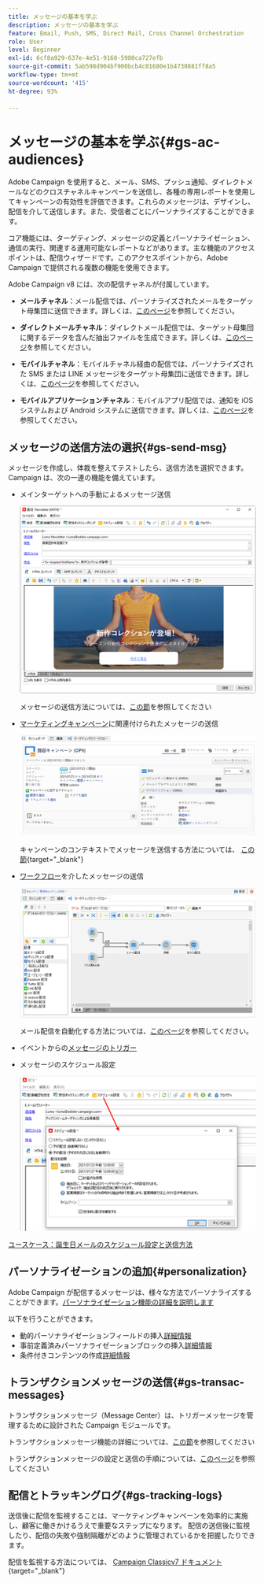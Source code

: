 ```yaml
---
title: メッセージの基本を学ぶ
description: メッセージの基本を学ぶ
feature: Email, Push, SMS, Direct Mail, Cross Channel Orchestration
role: User
level: Beginner
exl-id: 6cf8a929-637e-4e51-9160-5980ca727efb
source-git-commit: 5ab598d904bf900bcb4c01680e1b4730881ff8a5
workflow-type: tm+mt
source-wordcount: '415'
ht-degree: 93%

---
```


# メッセージの基本を学ぶ{#gs-ac-audiences}

Adobe Campaign を使用すると、メール、SMS、プッシュ通知、ダイレクトメールなどのクロスチャネルキャンペーンを送信し、各種の専用レポートを使用してキャンペーンの有効性を評価できます。これらのメッセージは、デザインし、配信を介して送信します。また、受信者ごとにパーソナライズすることができます。

コア機能には、ターゲティング、メッセージの定義とパーソナライゼーション、通信の実行、関連する運用可能なレポートなどがあります。主な機能のアクセスポイントは、配信ウィザードです。このアクセスポイントから、Adobe Campaign で提供される複数の機能を使用できます。

Adobe Campaign v8 には、次の配信チャネルが付属しています。

* **メールチャネル**：メール配信では、パーソナライズされたメールをターゲット母集団に送信できます。詳しくは、[このページ](../send/email.md)を参照してください。

* **ダイレクトメールチャネル**：ダイレクトメール配信では、ターゲット母集団に関するデータを含んだ抽出ファイルを生成できます。詳しくは、[このページ](../send/direct-mail.md)を参照してください。

* **モバイルチャネル**：モバイルチャネル経由の配信では、パーソナライズされた SMS または LINE メッセージをターゲット母集団に送信できます。詳しくは、[このページ](../send/sms.md)を参照してください。

* **モバイルアプリケーションチャネル**：モバイルアプリ配信では、通知を iOS システムおよび Android システムに送信できます。詳しくは、[このページ](../send/push.md)を参照してください。

<!--
* **LINE channel**: LINE deliveries let you send messages on LINE, an instant messaging application available on all smartphones. Learn more in [this page](../send/line.md)
-->

## メッセージの送信方法の選択{#gs-send-msg}

メッセージを作成し、体裁を整えてテストしたら、送信方法を選択できます。 Campaign は、次の一連の機能を備えています。

* メインターゲットへの手動によるメッセージ送信

  ![](assets/send-email.png)

  メッセージの送信方法については、[この節](../send/send.md)を参照してください

* [マーケティングキャンペーン](campaigns.md)に関連付けられたメッセージの送信

  ![](assets/deliveries-in-a-campaign.png)

  キャンペーンのコンテキストでメッセージを送信する方法については、 [この節](https://experienceleague.adobe.com/docs/campaign/automation/campaign-orchestration/marketing-campaign-deliveries.html?lang=ja){target="_blank"}

* [ワークフロー](../config/workflows.md)を介したメッセージの送信

  ![](assets/send-in-a-wf.png)

  メール配信を自動化する方法については、[このページ](../../automation/workflow/delivery.md)を参照してください。

* イベントからの[メッセージのトリガー](../send/transactional.md)

* メッセージのスケジュール設定

  ![](assets/schedule-send.png)

[ユースケース：誕生日メールのスケジュール設定と送信方法](../../automation/workflow/send-a-birthday-email.md)


## パーソナライゼーションの追加{#personalization}

Adobe Campaign が配信するメッセージは、様々な方法でパーソナライズすることができます。[パーソナライゼーション機能の詳細を説明します](../send/personalize.md)

以下を行うことができます。

* 動的パーソナライゼーションフィールドの挿入[詳細情報](../send/personalization-fields.md)
* 事前定義済みパーソナライゼーションブロックの挿入[詳細情報](../send/personalization-blocks.md)
* 条件付きコンテンツの作成[詳細情報](../send/conditions.md)

## トランザクションメッセージの送信{#gs-transac-messages}

トランザクションメッセージ（Message Center）は、トリガーメッセージを管理するために設計された Campaign モジュールです。

トランザクションメッセージ機能の詳細については、[この節](../architecture/architecture.md#transac-msg-archi)を参照してください

トランザクションメッセージの設定と送信の手順については、[このページ](../send/transactional.md)を参照してください


## 配信とトラッキングログ{#gs-tracking-logs}

送信後に配信を監視することは、マーケティングキャンペーンを効率的に実施し、顧客に働きかけるうえで重要なステップになります。 配信の送信後に監視したり、配信の失敗や強制隔離がどのように管理されているかを把握したりできます。

配信を監視する方法については、 [Campaign Classicv7 ドキュメント](https://experienceleague.adobe.com/docs/campaign-classic/using/sending-messages/monitoring-deliveries/about-delivery-monitoring.html?lang=ja#sending-messages){target="_blank"}

